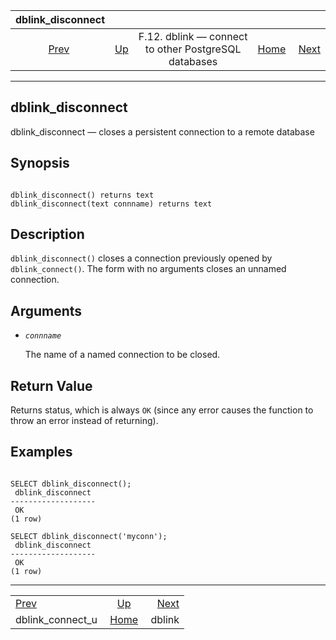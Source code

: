 <!--?xml version="1.0" encoding="UTF-8" standalone="no"?-->

|                     dblink\_disconnect                    |                                                                          |                                                      |                                                       |                                                |
| :-------------------------------------------------------: | :----------------------------------------------------------------------- | :--------------------------------------------------: | ----------------------------------------------------: | ---------------------------------------------: |
| [Prev](contrib-dblink-connect-u.html "dblink_connect_u")  | [Up](dblink.html "F.12. dblink — connect to other PostgreSQL databases") | F.12. dblink — connect to other PostgreSQL databases | [Home](index.html "PostgreSQL 17devel Documentation") |  [Next](contrib-dblink-function.html "dblink") |

***



## dblink\_disconnect

dblink\_disconnect — closes a persistent connection to a remote database

## Synopsis

```

dblink_disconnect() returns text
dblink_disconnect(text connname) returns text
```

## Description

`dblink_disconnect()` closes a connection previously opened by `dblink_connect()`. The form with no arguments closes an unnamed connection.

## Arguments

*   *`connname`*

    The name of a named connection to be closed.

## Return Value

Returns status, which is always `OK` (since any error causes the function to throw an error instead of returning).

## Examples

```

SELECT dblink_disconnect();
 dblink_disconnect
-------------------
 OK
(1 row)

SELECT dblink_disconnect('myconn');
 dblink_disconnect
-------------------
 OK
(1 row)
```

***

|                                                           |                                                                          |                                                |
| :-------------------------------------------------------- | :----------------------------------------------------------------------: | ---------------------------------------------: |
| [Prev](contrib-dblink-connect-u.html "dblink_connect_u")  | [Up](dblink.html "F.12. dblink — connect to other PostgreSQL databases") |  [Next](contrib-dblink-function.html "dblink") |
| dblink\_connect\_u                                        |           [Home](index.html "PostgreSQL 17devel Documentation")          |                                         dblink |
